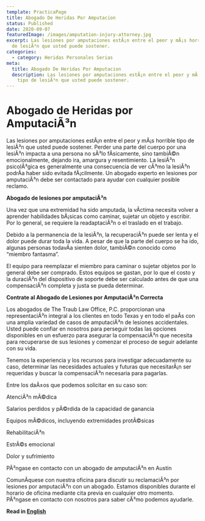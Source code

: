```yaml
---
template: PracticaPage
title: Abogado De Heridas Por Amputacion
status: Published
date: 2020-09-07
featuredImage: /images/amputation-injury-attorney.jpg
excerpt: Las lesiones por amputaciones estÃ¡n entre el peor y mÃ¡s horrible tipo
  de lesiÃ³n que usted puede sostener.
categories:
  - category: Heridas Personales Serias
meta:
  title: Abogado De Heridas Por Amputacion
  description: Las lesiones por amputaciones estÃ¡n entre el peor y mÃ¡s horrible
    tipo de lesiÃ³n que usted puede sostener.
---
```

<!--StartFragment-->

# Abogado de Heridas por AmputaciÃ³n

Las lesiones por amputaciones estÃ¡n entre el peor y mÃ¡s horrible tipo de lesiÃ³n que usted puede sostener. Perder una parte del cuerpo por una lesiÃ³n impacta a una persona no sÃ³lo fÃ­sicamente, sino tambiÃ©n emocionalmente, dejando ira, amargura y resentimiento. La lesiÃ³n psicolÃ³gica es generalmente una consecuencia de ver cÃ³mo la lesiÃ³n podrÃ­a haber sido evitada fÃ¡cilmente. Un abogado experto en lesiones por amputaciÃ³n debe ser contactado para ayudar con cualquier posible reclamo.

**Abogado de lesiones por amputaciÃ³n**

Una vez que una extremidad ha sido amputada, la vÃ­ctima necesita volver a aprender habilidades bÃ¡sicas como caminar, sujetar un objeto y escribir. Por lo general, se requiere la readaptaciÃ³n o el traslado en el trabajo.

Debido a la permanencia de la lesiÃ³n, la recuperaciÃ³n puede ser lenta y el dolor puede durar toda la vida. A pesar de que la parte del cuerpo se ha ido, algunas personas todavÃ­a sienten dolor, tambiÃ©n conocido como “miembro fantasma”.

El equipo para reemplazar el miembro para caminar o sujetar objetos por lo general debe ser comprado. Estos equipos se gastan, por lo que el costo y la duraciÃ³n del dispositivo de soporte debe ser calculado antes de que una compensaciÃ³n completa y justa se pueda determinar.



**Contrate al Abogado de Lesiones por AmputaciÃ³n Correcta**

Los abogados de The Traub Law Office, P.C. proporcionan una representaciÃ³n integral a los clientes en todo Texas y en todo el paÃ­s con una amplia variedad de casos de amputaciÃ³n de lesiones accidentales. Usted puede confiar en nosotros para perseguir todas las opciones disponibles en un esfuerzo para asegurar la compensaciÃ³n que necesita para recuperarse de sus lesiones y comenzar el proceso de seguir adelante con su vida.

Tenemos la experiencia y los recursos para investigar adecuadamente su caso, determinar las necesidades actuales y futuras que necesitarÃ¡n ser requeridas y buscar la compensaciÃ³n necesaria para pagarlas.

Entre los daÃ±os que podemos solicitar en su caso son:

AtenciÃ³n mÃ©dica

Salarios perdidos y pÃ©rdida de la capacidad de ganancia

Equipos mÃ©dicos, incluyendo extremidades protÃ©sicas

RehabilitaciÃ³n

EstrÃ©s emocional

Dolor y sufrimiento

PÃ³ngase en contacto con un abogado de amputaciÃ³n en Austin

ComunÃ­quese con nuestra oficina para discutir su reclamaciÃ³n por lesiones por amputaciÃ³n con un abogado. Estamos disponibles durante el horario de oficina mediante cita previa en cualquier otro momento. PÃ³ngase en contacto con nosotros para saber cÃ³mo podemos ayudarle.

<!--EndFragment-->

**Read in [English](/practice-areas/amuptation-injury-attorney/)**